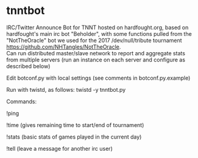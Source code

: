 # tnntbot
IRC/Twitter Announce Bot for TNNT hosted on hardfought.org, based on hardfought's main irc bot "Beholder", with some functions pulled from the "NotTheOracle" bot we used for the 2017 /dev/null/tribute tournament https://github.com/NHTangles/NotTheOracle.  
Can run distributed master/slave network to report and aggregate stats from multiple servers (run an instance on each server and configure as described below)

Edit botconf.py with local settings (see comments in botconf.py.example)

Run with twistd, as follows:
 twistd -y tnntbot.py

Commands:

!ping

!time (gives remaining time to start/end of tournament)

!stats (basic stats of games played in the current day)

!tell (leave a message for another irc user)
